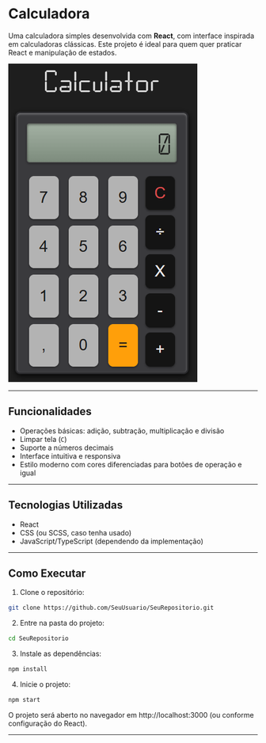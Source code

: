 # Calculadora

Uma calculadora simples desenvolvida com **React**, com interface inspirada em calculadoras clássicas. Este projeto é ideal para quem quer praticar React e manipulação de estados.

![Screenshot do Bio-Links](public/capturadetela2)

---

## Funcionalidades

- Operações básicas: adição, subtração, multiplicação e divisão
- Limpar tela (`C`)
- Suporte a números decimais
- Interface intuitiva e responsiva
- Estilo moderno com cores diferenciadas para botões de operação e igual

---

## Tecnologias Utilizadas

- React
- CSS (ou SCSS, caso tenha usado)
- JavaScript/TypeScript (dependendo da implementação)

---

## Como Executar

1. Clone o repositório:
```bash
git clone https://github.com/SeuUsuario/SeuRepositorio.git
```

2. Entre na pasta do projeto:
```bash
cd SeuRepositorio
```

3. Instale as dependências:
```bash
npm install
```

4. Inicie o projeto:
```bash
npm start
```
O projeto será aberto no navegador em http://localhost:3000 (ou conforme configuração do React).

---
